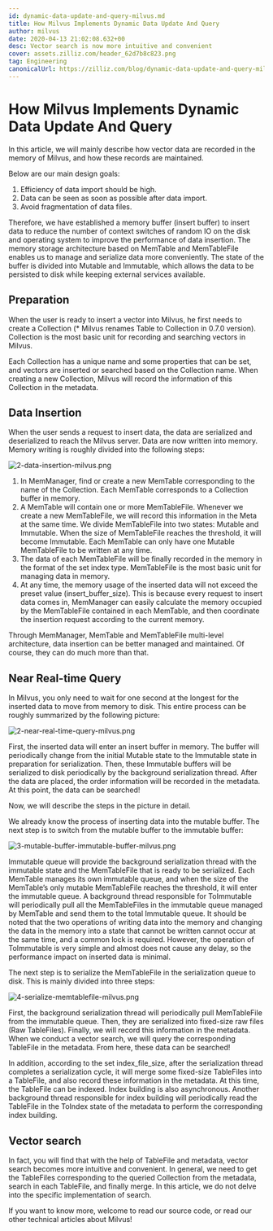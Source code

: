 ```yaml
---
id: dynamic-data-update-and-query-milvus.md
title: How Milvus Implements Dynamic Data Update And Query
author: milvus
date: 2020-04-13 21:02:08.632+00
desc: Vector search is now more intuitive and convenient
cover: assets.zilliz.com/header_62d7b8c823.png
tag: Engineering
canonicalUrl: https://zilliz.com/blog/dynamic-data-update-and-query-milvus
---
```

  
# How Milvus Implements Dynamic Data Update And Query
In this article, we will mainly describe how vector data are recorded in the memory of Milvus, and how these records are maintained.

Below are our main design goals:

1. Efficiency of data import should be high.
2. Data can be seen as soon as possible after data import.
3. Avoid fragmentation of data files.

Therefore, we have established a memory buffer (insert buffer) to insert data to reduce the number of context switches of random IO on the disk and operating system to improve the performance of data insertion. The memory storage architecture based on MemTable and MemTableFile enables us to manage and serialize data more conveniently. The state of the buffer is divided into Mutable and Immutable, which allows the data to be persisted to disk while keeping external services available.

## Preparation

When the user is ready to insert a vector into Milvus, he first needs to create a Collection (* Milvus renames Table to Collection in 0.7.0 version). Collection is the most basic unit for recording and searching vectors in Milvus.

Each Collection has a unique name and some properties that can be set, and vectors are inserted or searched based on the Collection name. When creating a new Collection, Milvus will record the information of this Collection in the metadata.

## Data Insertion

When the user sends a request to insert data, the data are serialized and deserialized to reach the Milvus server. Data are now written into memory. Memory writing is roughly divided into the following steps:

![2-data-insertion-milvus.png](https://assets.zilliz.com/2_data_insertion_milvus_99448bae50.png "Two steps to insert data in Milvus.")

1. In MemManager, find or create a new MemTable corresponding to the name of the Collection. Each MemTable corresponds to a Collection buffer in memory.
2. A MemTable will contain one or more MemTableFile. Whenever we create a new MemTableFile, we will record this information in the Meta at the same time. We divide MemTableFile into two states: Mutable and Immutable. When the size of MemTableFile reaches the threshold, it will become Immutable. Each MemTable can only have one Mutable MemTableFile to be written at any time.
3. The data of each MemTableFile will be finally recorded in the memory in the format of the set index type. MemTableFile is the most basic unit for managing data in memory.
4. At any time, the memory usage of the inserted data will not exceed the preset value (insert_buffer_size). This is because every request to insert data comes in, MemManager can easily calculate the memory occupied by the MemTableFile contained in each MemTable, and then coordinate the insertion request according to the current memory.

Through MemManager, MemTable and MemTableFile multi-level architecture, data insertion can be better managed and maintained. Of course, they can do much more than that.

## Near Real-time Query

In Milvus, you only need to wait for one second at the longest for the inserted data to move from memory to disk. This entire process can be roughly summarized by the following picture:

![2-near-real-time-query-milvus.png](https://assets.zilliz.com/2_near_real_time_query_milvus_f3cfdd00fb.png "Flow of data insertion in Milvus.")

First, the inserted data will enter an insert buffer in memory. The buffer will periodically change from the initial Mutable state to the Immutable state in preparation for serialization. Then, these Immutable buffers will be serialized to disk periodically by the background serialization thread. After the data are placed, the order information will be recorded in the metadata. At this point, the data can be searched!

Now, we will describe the steps in the picture in detail.

We already know the process of inserting data into the mutable buffer. The next step is to switch from the mutable buffer to the immutable buffer:

![3-mutable-buffer-immutable-buffer-milvus.png](https://assets.zilliz.com/3_mutable_buffer_immutable_buffer_milvus_282b66c5fe.png "Switching from the mutable buffer to the immutable buffer.")

Immutable queue will provide the background serialization thread with the immutable state and the MemTableFile that is ready to be serialized. Each MemTable manages its own immutable queue, and when the size of the MemTable’s only mutable MemTableFile reaches the threshold, it will enter the immutable queue. A background thread responsible for ToImmutable will periodically pull all the MemTableFiles in the immutable queue managed by MemTable and send them to the total Immutable queue. It should be noted that the two operations of writing data into the memory and changing the data in the memory into a state that cannot be written cannot occur at the same time, and a common lock is required. However, the operation of ToImmutable is very simple and almost does not cause any delay, so the performance impact on inserted data is minimal.

The next step is to serialize the MemTableFile in the serialization queue to disk. This is mainly divided into three steps:

![4-serialize-memtablefile-milvus.png](https://assets.zilliz.com/4_serialize_memtablefile_milvus_95766abdfb.png "Three steps to serialize the MemTableFile to disk.")

First, the background serialization thread will periodically pull MemTableFile from the immutable queue. Then, they are serialized into fixed-size raw files (Raw TableFiles). Finally, we will record this information in the metadata. When we conduct a vector search, we will query the corresponding TableFile in the metadata. From here, these data can be searched!

In addition, according to the set index_file_size, after the serialization thread completes a serialization cycle, it will merge some fixed-size TableFiles into a TableFile, and also record these information in the metadata. At this time, the TableFile can be indexed. Index building is also asynchronous. Another background thread responsible for index building will periodically read the TableFile in the ToIndex state of the metadata to perform the corresponding index building.

## Vector search

In fact, you will find that with the help of TableFile and metadata, vector search becomes more intuitive and convenient. In general, we need to get the TableFiles corresponding to the queried Collection from the metadata, search in each TableFile, and finally merge. In this article, we do not delve into the specific implementation of search.

If you want to know more, welcome to read our source code, or read our other technical articles about Milvus!

  
